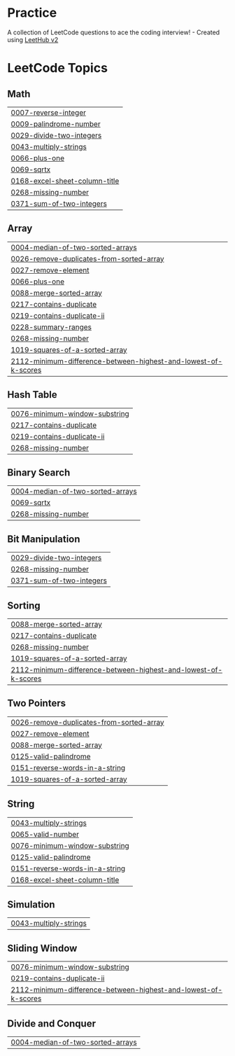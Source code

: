 # Practice
A collection of LeetCode questions to ace the coding interview! - Created using [LeetHub v2](https://github.com/arunbhardwaj/LeetHub-2.0)

<!---LeetCode Topics Start-->
# LeetCode Topics
## Math
|  |
| ------- |
| [0007-reverse-integer](https://github.com/3012shenba/Practice/tree/master/0007-reverse-integer) |
| [0009-palindrome-number](https://github.com/3012shenba/Practice/tree/master/0009-palindrome-number) |
| [0029-divide-two-integers](https://github.com/3012shenba/Practice/tree/master/0029-divide-two-integers) |
| [0043-multiply-strings](https://github.com/3012shenba/Practice/tree/master/0043-multiply-strings) |
| [0066-plus-one](https://github.com/3012shenba/Practice/tree/master/0066-plus-one) |
| [0069-sqrtx](https://github.com/3012shenba/Practice/tree/master/0069-sqrtx) |
| [0168-excel-sheet-column-title](https://github.com/3012shenba/Practice/tree/master/0168-excel-sheet-column-title) |
| [0268-missing-number](https://github.com/3012shenba/Practice/tree/master/0268-missing-number) |
| [0371-sum-of-two-integers](https://github.com/3012shenba/Practice/tree/master/0371-sum-of-two-integers) |
## Array
|  |
| ------- |
| [0004-median-of-two-sorted-arrays](https://github.com/3012shenba/Practice/tree/master/0004-median-of-two-sorted-arrays) |
| [0026-remove-duplicates-from-sorted-array](https://github.com/3012shenba/Practice/tree/master/0026-remove-duplicates-from-sorted-array) |
| [0027-remove-element](https://github.com/3012shenba/Practice/tree/master/0027-remove-element) |
| [0066-plus-one](https://github.com/3012shenba/Practice/tree/master/0066-plus-one) |
| [0088-merge-sorted-array](https://github.com/3012shenba/Practice/tree/master/0088-merge-sorted-array) |
| [0217-contains-duplicate](https://github.com/3012shenba/Practice/tree/master/0217-contains-duplicate) |
| [0219-contains-duplicate-ii](https://github.com/3012shenba/Practice/tree/master/0219-contains-duplicate-ii) |
| [0228-summary-ranges](https://github.com/3012shenba/Practice/tree/master/0228-summary-ranges) |
| [0268-missing-number](https://github.com/3012shenba/Practice/tree/master/0268-missing-number) |
| [1019-squares-of-a-sorted-array](https://github.com/3012shenba/Practice/tree/master/1019-squares-of-a-sorted-array) |
| [2112-minimum-difference-between-highest-and-lowest-of-k-scores](https://github.com/3012shenba/Practice/tree/master/2112-minimum-difference-between-highest-and-lowest-of-k-scores) |
## Hash Table
|  |
| ------- |
| [0076-minimum-window-substring](https://github.com/3012shenba/Practice/tree/master/0076-minimum-window-substring) |
| [0217-contains-duplicate](https://github.com/3012shenba/Practice/tree/master/0217-contains-duplicate) |
| [0219-contains-duplicate-ii](https://github.com/3012shenba/Practice/tree/master/0219-contains-duplicate-ii) |
| [0268-missing-number](https://github.com/3012shenba/Practice/tree/master/0268-missing-number) |
## Binary Search
|  |
| ------- |
| [0004-median-of-two-sorted-arrays](https://github.com/3012shenba/Practice/tree/master/0004-median-of-two-sorted-arrays) |
| [0069-sqrtx](https://github.com/3012shenba/Practice/tree/master/0069-sqrtx) |
| [0268-missing-number](https://github.com/3012shenba/Practice/tree/master/0268-missing-number) |
## Bit Manipulation
|  |
| ------- |
| [0029-divide-two-integers](https://github.com/3012shenba/Practice/tree/master/0029-divide-two-integers) |
| [0268-missing-number](https://github.com/3012shenba/Practice/tree/master/0268-missing-number) |
| [0371-sum-of-two-integers](https://github.com/3012shenba/Practice/tree/master/0371-sum-of-two-integers) |
## Sorting
|  |
| ------- |
| [0088-merge-sorted-array](https://github.com/3012shenba/Practice/tree/master/0088-merge-sorted-array) |
| [0217-contains-duplicate](https://github.com/3012shenba/Practice/tree/master/0217-contains-duplicate) |
| [0268-missing-number](https://github.com/3012shenba/Practice/tree/master/0268-missing-number) |
| [1019-squares-of-a-sorted-array](https://github.com/3012shenba/Practice/tree/master/1019-squares-of-a-sorted-array) |
| [2112-minimum-difference-between-highest-and-lowest-of-k-scores](https://github.com/3012shenba/Practice/tree/master/2112-minimum-difference-between-highest-and-lowest-of-k-scores) |
## Two Pointers
|  |
| ------- |
| [0026-remove-duplicates-from-sorted-array](https://github.com/3012shenba/Practice/tree/master/0026-remove-duplicates-from-sorted-array) |
| [0027-remove-element](https://github.com/3012shenba/Practice/tree/master/0027-remove-element) |
| [0088-merge-sorted-array](https://github.com/3012shenba/Practice/tree/master/0088-merge-sorted-array) |
| [0125-valid-palindrome](https://github.com/3012shenba/Practice/tree/master/0125-valid-palindrome) |
| [0151-reverse-words-in-a-string](https://github.com/3012shenba/Practice/tree/master/0151-reverse-words-in-a-string) |
| [1019-squares-of-a-sorted-array](https://github.com/3012shenba/Practice/tree/master/1019-squares-of-a-sorted-array) |
## String
|  |
| ------- |
| [0043-multiply-strings](https://github.com/3012shenba/Practice/tree/master/0043-multiply-strings) |
| [0065-valid-number](https://github.com/3012shenba/Practice/tree/master/0065-valid-number) |
| [0076-minimum-window-substring](https://github.com/3012shenba/Practice/tree/master/0076-minimum-window-substring) |
| [0125-valid-palindrome](https://github.com/3012shenba/Practice/tree/master/0125-valid-palindrome) |
| [0151-reverse-words-in-a-string](https://github.com/3012shenba/Practice/tree/master/0151-reverse-words-in-a-string) |
| [0168-excel-sheet-column-title](https://github.com/3012shenba/Practice/tree/master/0168-excel-sheet-column-title) |
## Simulation
|  |
| ------- |
| [0043-multiply-strings](https://github.com/3012shenba/Practice/tree/master/0043-multiply-strings) |
## Sliding Window
|  |
| ------- |
| [0076-minimum-window-substring](https://github.com/3012shenba/Practice/tree/master/0076-minimum-window-substring) |
| [0219-contains-duplicate-ii](https://github.com/3012shenba/Practice/tree/master/0219-contains-duplicate-ii) |
| [2112-minimum-difference-between-highest-and-lowest-of-k-scores](https://github.com/3012shenba/Practice/tree/master/2112-minimum-difference-between-highest-and-lowest-of-k-scores) |
## Divide and Conquer
|  |
| ------- |
| [0004-median-of-two-sorted-arrays](https://github.com/3012shenba/Practice/tree/master/0004-median-of-two-sorted-arrays) |
<!---LeetCode Topics End-->
